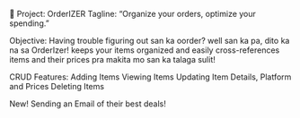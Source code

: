 🛒 Project: OrderIZER
Tagline: “Organize your orders, optimize your spending.”

Objective: Having trouble figuring out san ka oorder? well san ka pa, dito ka na sa OrderIzer! keeps your items organized and easily cross-references items and their prices pra makita mo
san ka talaga sulit! 

CRUD Features:
Adding Items
Viewing Items
Updating Item Details, Platform and Prices
Deleting Items

New!
Sending an Email of their best deals!
